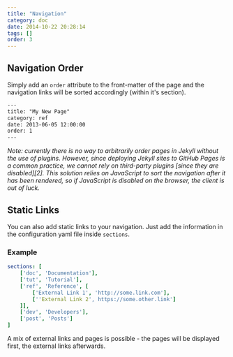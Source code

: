 ```yaml
---
title: "Navigation"
category: doc
date: 2014-10-22 20:28:14
tags: []
order: 3
---
```


## Navigation Order

Simply add an `order` attribute to the front-matter of the page and the navigation links will be sorted accordingly 
(within it's section).

```html
---
title: "My New Page"
category: ref
date: 2013-06-05 12:00:00
order: 1
---
```

_Note: currently there is no way to arbitrarily order pages in Jekyll without the use of plugins. However, since 
deploying Jekyll sites to GitHub Pages is a common practice, we cannot rely on third-party 
plugins [since they are disabled][2]. 
This solution relies on JavaScript to sort the navigation after it has been rendered, so if JavaScript is disabled on 
the browser, the client is out of luck._


## Static Links

You can also add static links to your navigation. Just add the information in the configuration yaml file inside 
`sections`.

### Example
```yaml
sections: [
    ['doc', 'Documentation'],
    ['tut', 'Tutorial'],
    ['ref', 'Reference', [ 
        ['External Link 1', 'http://some.link.com'],
        [''External Link 2', https://some.other.link']
    ]],
    ['dev', 'Developers'],
    ['post', 'Posts']
]
```
A mix of external links and pages is possible - the pages will be displayed first, the external links afterwards.